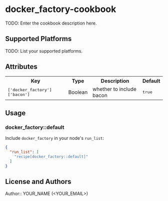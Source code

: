 # docker_factory-cookbook

TODO: Enter the cookbook description here.

## Supported Platforms

TODO: List your supported platforms.

## Attributes

<table>
  <tr>
    <th>Key</th>
    <th>Type</th>
    <th>Description</th>
    <th>Default</th>
  </tr>
  <tr>
    <td><tt>['docker_factory']['bacon']</tt></td>
    <td>Boolean</td>
    <td>whether to include bacon</td>
    <td><tt>true</tt></td>
  </tr>
</table>

## Usage

### docker_factory::default

Include `docker_factory` in your node's `run_list`:

```json
{
  "run_list": [
    "recipe[docker_factory::default]"
  ]
}
```

## License and Authors

Author:: YOUR_NAME (<YOUR_EMAIL>)
